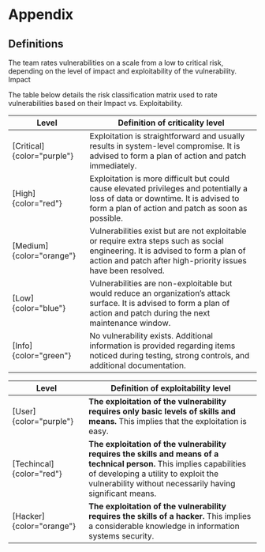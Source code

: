 # Appendix

## Definitions

The team rates vulnerabilities on a scale from a low to critical risk, depending on the level of impact and exploitability of the vulnerability.
Impact

The table below details the risk classification matrix used to rate vulnerabilities based on their Impact vs. Exploitability.

| Level  | Definition of criticality level |
| ----------- | ----------- |
|[Critical]{color="purple"} |Exploitation is straightforward and usually results in system-level compromise. It is advised to form a plan of action and patch immediately. |
|[High]{color="red"}     	|Exploitation is more difficult but could cause elevated privileges and potentially a loss of data or downtime. It is advised to form a plan of action and patch as soon as possible. |
|[Medium]{color="orange"}   |Vulnerabilities exist but are not exploitable or require extra steps such as social engineering. It is advised to form a plan of action and patch after high-priority issues have been resolved. |
|[Low]{color="blue"}         	|Vulnerabilities are non-exploitable but would reduce an organization’s attack surface. It is advised to form a plan of action and patch during the next maintenance window. |
|[Info]{color="green"}|No vulnerability exists. Additional information is provided regarding items noticed during testing, strong controls, and additional documentation. |

| Level  | Definition of exploitability level |
| ----------- | ----------- |
|[User]{color="purple"}| **The exploitation of the vulnerability requires only basic levels of skills and means.** This implies that the exploitation is easy. |
|[Techincal]{color="red"}| **The exploitation of the vulnerability requires the skills and means of a technical person.** This implies capabilities of developing a utility to exploit the vulnerability without necessarily having significant means. |
|[Hacker]{color="orange"}  | **The exploitation of the vulnerability requires the skills of a hacker.** This implies a considerable knowledge in information systems security. |


